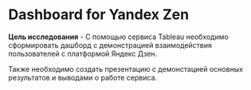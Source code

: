 # Dashboard for Yandex Zen
   
**Цель исследования** - С помощью сервиса Tableau необходимо сформировать дашборд с демонстрацией взаимодействия пользователей с платформой Яндекс Дзен. 
 
Также необходимо создать презентацию с демонстацией основных результатов и выводами о работе сервиса.  
